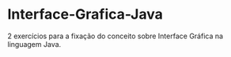 # Interface-Grafica-Java
2 exercícios para a fixação do conceito sobre Interface Gráfica na linguagem Java.
